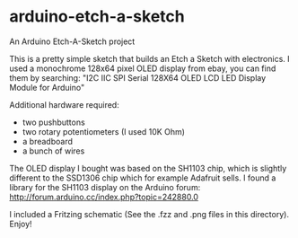 arduino-etch-a-sketch
=====================

An Arduino Etch-A-Sketch project

This is a pretty simple sketch that builds an Etch a Sketch with electronics.
I used a monochrome 128x64 pixel OLED display from ebay, you can find them
by searching:
  "I2C IIC SPI Serial 128X64 OLED LCD LED Display Module for Arduino"

Additional hardware required:
- two pushbuttons
- two rotary potentiometers (I used 10K Ohm)
- a breadboard
- a bunch of wires

The OLED display I bought was based on the SH1103 chip, which is slightly
different to the SSD1306 chip which for example Adafruit sells. I found
a library for the SH1103 display on the Arduino forum:
  http://forum.arduino.cc/index.php?topic=242880.0

I included a Fritzing schematic (See the .fzz and .png files in this directory).
Enjoy!
